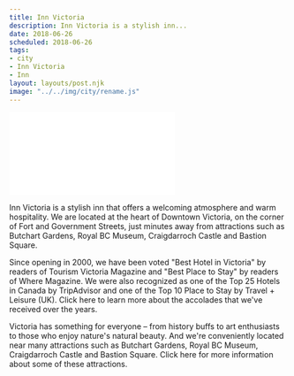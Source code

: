 ```yaml
---
title: Inn Victoria
description: Inn Victoria is a stylish inn...
date: 2018-06-26
scheduled: 2018-06-26
tags:
- city
- Inn Victoria
- Inn
layout: layouts/post.njk
image: "../../img/city/rename.js"
---
```


![Inn Victoria](../../img/city/rename.js)

Inn Victoria is a stylish inn that offers a welcoming atmosphere and warm hospitality. We are located at the heart of Downtown Victoria, on the corner of Fort and Government Streets, just minutes away from attractions such as Butchart Gardens, Royal BC Museum, Craigdarroch Castle and Bastion Square.

Since opening in 2000, we have been voted "Best Hotel in Victoria" by readers of Tourism Victoria Magazine and "Best Place to Stay" by readers of Where Magazine. We were also recognized as one of the Top 25 Hotels in Canada by TripAdvisor and one of the Top 10 Place to Stay by Travel + Leisure (UK). Click here to learn more about the accolades that we've received over the years.

Victoria has something for everyone – from history buffs to art enthusiasts to those who enjoy nature's natural beauty. And we're conveniently located near many attractions such as Butchart Gardens, Royal BC Museum, Craigdarroch Castle and Bastion Square. Click here for more information about some of these attractions.